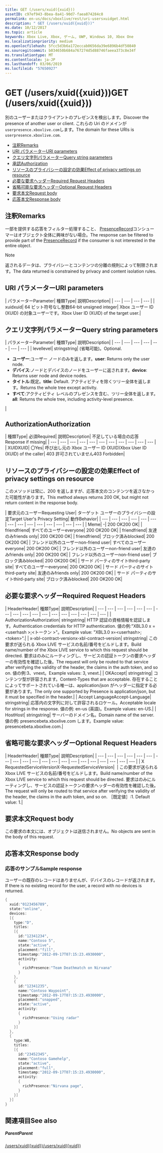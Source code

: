 ```yaml
---
title: GET (/users/xuid({xuid}))
assetID: c97ef943-8bea-8a41-90d7-faea874284c8
permalink: en-us/docs/xboxlive/rest/uri-usersxuidget.html
description: " GET (/users/xuid({xuid}))"
ms.date: 10/12/2017
ms.topic: article
keywords: Xbox Live, Xbox, ゲーム, UWP, Windows 10, Xbox One
ms.localizationpriority: medium
ms.openlocfilehash: 5fcc5d3b6a172eccab0656da39e6896b4df50840
ms.sourcegitcommit: b034650b684a767274d5d88746faeea373c8e34f
ms.translationtype: MT
ms.contentlocale: ja-JP
ms.lasthandoff: 03/06/2019
ms.locfileid: "57650927"
---
```

# <a name="get-usersxuidxuid"></a><span data-ttu-id="42dd4-104">GET (/users/xuid({xuid}))</span><span class="sxs-lookup"><span data-stu-id="42dd4-104">GET (/users/xuid({xuid}))</span></span>
<span data-ttu-id="42dd4-105">別のユーザーまたはクライアントのプレゼンスを検出します。</span><span class="sxs-lookup"><span data-stu-id="42dd4-105">Discover the presence of another user or client.</span></span>
<span data-ttu-id="42dd4-106">これらの Uri のドメインが`userpresence.xboxlive.com`します。</span><span class="sxs-lookup"><span data-stu-id="42dd4-106">The domain for these URIs is `userpresence.xboxlive.com`.</span></span>

  * [<span data-ttu-id="42dd4-107">注釈</span><span class="sxs-lookup"><span data-stu-id="42dd4-107">Remarks</span></span>](#ID4EV)
  * [<span data-ttu-id="42dd4-108">URI パラメーター</span><span class="sxs-lookup"><span data-stu-id="42dd4-108">URI parameters</span></span>](#ID4EDB)
  * [<span data-ttu-id="42dd4-109">クエリ文字列パラメーター</span><span class="sxs-lookup"><span data-stu-id="42dd4-109">Query string parameters</span></span>](#ID4EOB)
  * [<span data-ttu-id="42dd4-110">承認</span><span class="sxs-lookup"><span data-stu-id="42dd4-110">Authorization</span></span>](#ID4E4C)
  * [<span data-ttu-id="42dd4-111">リソースのプライバシーの設定の効果</span><span class="sxs-lookup"><span data-stu-id="42dd4-111">Effect of privacy settings on resource</span></span>](#ID4EAE)
  * [<span data-ttu-id="42dd4-112">必要な要求ヘッダー</span><span class="sxs-lookup"><span data-stu-id="42dd4-112">Required Request Headers</span></span>](#ID4EVH)
  * [<span data-ttu-id="42dd4-113">省略可能な要求ヘッダー</span><span class="sxs-lookup"><span data-stu-id="42dd4-113">Optional Request Headers</span></span>](#ID4E1BAC)
  * [<span data-ttu-id="42dd4-114">要求本文</span><span class="sxs-lookup"><span data-stu-id="42dd4-114">Request body</span></span>](#ID4E1CAC)
  * [<span data-ttu-id="42dd4-115">応答本文</span><span class="sxs-lookup"><span data-stu-id="42dd4-115">Response body</span></span>](#ID4EFDAC)

<a id="ID4EV"></a>


## <a name="remarks"></a><span data-ttu-id="42dd4-116">注釈</span><span class="sxs-lookup"><span data-stu-id="42dd4-116">Remarks</span></span>

<span data-ttu-id="42dd4-117">一部を提供する応答をフィルター処理すること、 [PresenceRecord](../../json/json-presencerecord.md)コンシューマーはオブジェクト全体に興味がない場合。</span><span class="sxs-lookup"><span data-stu-id="42dd4-117">The response can be filtered to provide part of the [PresenceRecord](../../json/json-presencerecord.md) if the consumer is not interested in the entire object.</span></span>

> [!NOTE] 
> <span data-ttu-id="42dd4-118">返されるデータは、プライバシーとコンテンツの分離の規則によって制限されます。</span><span class="sxs-lookup"><span data-stu-id="42dd4-118">The data returned is constrained by privacy and content isolation rules.</span></span>



<a id="ID4EDB"></a>

 
## <a name="uri-parameters"></a><span data-ttu-id="42dd4-119">URI パラメーター</span><span class="sxs-lookup"><span data-stu-id="42dd4-119">URI parameters</span></span>

| <span data-ttu-id="42dd4-120">パラメーター</span><span class="sxs-lookup"><span data-stu-id="42dd4-120">Parameter</span></span>| <span data-ttu-id="42dd4-121">種類</span><span class="sxs-lookup"><span data-stu-id="42dd4-121">Type</span></span>| <span data-ttu-id="42dd4-122">説明</span><span class="sxs-lookup"><span data-stu-id="42dd4-122">Description</span></span>|
| --- | --- | --- | --- |
| <span data-ttu-id="42dd4-123">xuid</span><span class="sxs-lookup"><span data-stu-id="42dd4-123">xuid</span></span>| <span data-ttu-id="42dd4-124">64 ビット符号なし整数</span><span class="sxs-lookup"><span data-stu-id="42dd4-124">64-bit unsigned integer</span></span>| <span data-ttu-id="42dd4-125">Xbox ユーザー ID (XUID) の対象ユーザーです。</span><span class="sxs-lookup"><span data-stu-id="42dd4-125">Xbox User ID (XUID) of the target user.</span></span>|

<a id="ID4EOB"></a>


## <a name="query-string-parameters"></a><span data-ttu-id="42dd4-126">クエリ文字列パラメーター</span><span class="sxs-lookup"><span data-stu-id="42dd4-126">Query string parameters</span></span>

| <span data-ttu-id="42dd4-127">パラメーター</span><span class="sxs-lookup"><span data-stu-id="42dd4-127">Parameter</span></span>| <span data-ttu-id="42dd4-128">種類</span><span class="sxs-lookup"><span data-stu-id="42dd4-128">Type</span></span>| <span data-ttu-id="42dd4-129">説明</span><span class="sxs-lookup"><span data-stu-id="42dd4-129">Description</span></span>|
| --- | --- | --- | --- | --- | --- | --- |
| <span data-ttu-id="42dd4-130">level</span><span class="sxs-lookup"><span data-stu-id="42dd4-130">level</span></span>| <span data-ttu-id="42dd4-131">string</span><span class="sxs-lookup"><span data-stu-id="42dd4-131">string</span></span>| <span data-ttu-id="42dd4-132">(省略可能)。</span><span class="sxs-lookup"><span data-stu-id="42dd4-132">Optional.</span></span> <ul><li><span data-ttu-id="42dd4-133"><b>ユーザー</b>:ユーザー ノードのみを返します。</span><span class="sxs-lookup"><span data-stu-id="42dd4-133"><b>user</b>: Returns only the user node.</span></span></li><li><span data-ttu-id="42dd4-134"><b>デバイス</b>:ノードとデバイスのノードをユーザーに返されます。</span><span class="sxs-lookup"><span data-stu-id="42dd4-134"><b>device</b>: Returns user node and device nodes.</span></span></li><li><span data-ttu-id="42dd4-135"><b>タイトル</b>:既定。</span><span class="sxs-lookup"><span data-stu-id="42dd4-135"><b>title</b>: Default.</span></span> <span data-ttu-id="42dd4-136">アクティビティを除くツリー全体を返します。</span><span class="sxs-lookup"><span data-stu-id="42dd4-136">Returns the whole tree except activity.</span></span></li><li><span data-ttu-id="42dd4-137"><b>すべて</b>:アクティビティ レベルのプレゼンスを含む、ツリー全体を返します。</span><span class="sxs-lookup"><span data-stu-id="42dd4-137"><b>all</b>: Returns the whole tree, including activity-level presence.</span></span></li></ul> |

<a id="ID4E4C"></a>


## <a name="authorization"></a><span data-ttu-id="42dd4-138">Authorization</span><span class="sxs-lookup"><span data-stu-id="42dd4-138">Authorization</span></span>

| <span data-ttu-id="42dd4-139">種類</span><span class="sxs-lookup"><span data-stu-id="42dd4-139">Type</span></span>| <span data-ttu-id="42dd4-140">必須</span><span class="sxs-lookup"><span data-stu-id="42dd4-140">Required</span></span>| <span data-ttu-id="42dd4-141">説明</span><span class="sxs-lookup"><span data-stu-id="42dd4-141">Description</span></span>| <span data-ttu-id="42dd4-142">不足している場合の応答</span><span class="sxs-lookup"><span data-stu-id="42dd4-142">Response if missing</span></span>|
| --- | --- | --- | --- | --- | --- | --- | --- | --- | --- | --- |
| <span data-ttu-id="42dd4-143">XUID</span><span class="sxs-lookup"><span data-stu-id="42dd4-143">XUID</span></span>| <span data-ttu-id="42dd4-144">〇</span><span class="sxs-lookup"><span data-stu-id="42dd4-144">Yes</span></span>| <span data-ttu-id="42dd4-145">呼び出し元の Xbox ユーザー ID (XUID)</span><span class="sxs-lookup"><span data-stu-id="42dd4-145">Xbox User ID (XUID) of the caller</span></span>| <span data-ttu-id="42dd4-146">403 許可されていません</span><span class="sxs-lookup"><span data-stu-id="42dd4-146">403 Forbidden</span></span>|

<a id="ID4EAE"></a>


## <a name="effect-of-privacy-settings-on-resource"></a><span data-ttu-id="42dd4-147">リソースのプライバシーの設定の効果</span><span class="sxs-lookup"><span data-stu-id="42dd4-147">Effect of privacy settings on resource</span></span>

<span data-ttu-id="42dd4-148">このメソッドは常に、200 を返しますが、応答本文のコンテンツを返さなかった可能性があります。</span><span class="sxs-lookup"><span data-stu-id="42dd4-148">This method always returns 200 OK, but might not return content in the response body.</span></span>

| <span data-ttu-id="42dd4-149">要求元のユーザー</span><span class="sxs-lookup"><span data-stu-id="42dd4-149">Requesting User</span></span>| <span data-ttu-id="42dd4-150">ターゲット ユーザーのプライバシーの設定</span><span class="sxs-lookup"><span data-stu-id="42dd4-150">Target User's Privacy Setting</span></span>| <span data-ttu-id="42dd4-151">動作</span><span class="sxs-lookup"><span data-stu-id="42dd4-151">Behavior</span></span>|
| --- | --- | --- | --- | --- | --- | --- | --- | --- | --- | --- | --- | --- | --- |
| <span data-ttu-id="42dd4-152">Me</span><span class="sxs-lookup"><span data-stu-id="42dd4-152">me</span></span>| -| <span data-ttu-id="42dd4-153">200 OK</span><span class="sxs-lookup"><span data-stu-id="42dd4-153">200 OK</span></span>|
| <span data-ttu-id="42dd4-154">friend</span><span class="sxs-lookup"><span data-stu-id="42dd4-154">friend</span></span>| <span data-ttu-id="42dd4-155">すべてのユーザー</span><span class="sxs-lookup"><span data-stu-id="42dd4-155">everyone</span></span>| <span data-ttu-id="42dd4-156">200 OK</span><span class="sxs-lookup"><span data-stu-id="42dd4-156">200 OK</span></span>|
| <span data-ttu-id="42dd4-157">friend</span><span class="sxs-lookup"><span data-stu-id="42dd4-157">friend</span></span>| <span data-ttu-id="42dd4-158">友達のみ</span><span class="sxs-lookup"><span data-stu-id="42dd4-158">friends only</span></span>| <span data-ttu-id="42dd4-159">200 OK</span><span class="sxs-lookup"><span data-stu-id="42dd4-159">200 OK</span></span>|
| <span data-ttu-id="42dd4-160">friend</span><span class="sxs-lookup"><span data-stu-id="42dd4-160">friend</span></span>| <span data-ttu-id="42dd4-161">ブロック済み</span><span class="sxs-lookup"><span data-stu-id="42dd4-161">blocked</span></span>| <span data-ttu-id="42dd4-162">200 OK</span><span class="sxs-lookup"><span data-stu-id="42dd4-162">200 OK</span></span>|
| <span data-ttu-id="42dd4-163">フレンド以外のユーザー</span><span class="sxs-lookup"><span data-stu-id="42dd4-163">non-friend user</span></span>| <span data-ttu-id="42dd4-164">すべてのユーザー</span><span class="sxs-lookup"><span data-stu-id="42dd4-164">everyone</span></span>| <span data-ttu-id="42dd4-165">200 OK</span><span class="sxs-lookup"><span data-stu-id="42dd4-165">200 OK</span></span>|
| <span data-ttu-id="42dd4-166">フレンド以外のユーザー</span><span class="sxs-lookup"><span data-stu-id="42dd4-166">non-friend user</span></span>| <span data-ttu-id="42dd4-167">友達のみ</span><span class="sxs-lookup"><span data-stu-id="42dd4-167">friends only</span></span>| <span data-ttu-id="42dd4-168">200 OK</span><span class="sxs-lookup"><span data-stu-id="42dd4-168">200 OK</span></span>|
| <span data-ttu-id="42dd4-169">フレンド以外のユーザー</span><span class="sxs-lookup"><span data-stu-id="42dd4-169">non-friend user</span></span>| <span data-ttu-id="42dd4-170">ブロック済み</span><span class="sxs-lookup"><span data-stu-id="42dd4-170">blocked</span></span>| <span data-ttu-id="42dd4-171">200 OK</span><span class="sxs-lookup"><span data-stu-id="42dd4-171">200 OK</span></span>|
| <span data-ttu-id="42dd4-172">サード パーティのサイト</span><span class="sxs-lookup"><span data-stu-id="42dd4-172">third-party site</span></span>| <span data-ttu-id="42dd4-173">すべてのユーザー</span><span class="sxs-lookup"><span data-stu-id="42dd4-173">everyone</span></span>| <span data-ttu-id="42dd4-174">200 OK</span><span class="sxs-lookup"><span data-stu-id="42dd4-174">200 OK</span></span>|
| <span data-ttu-id="42dd4-175">サード パーティのサイト</span><span class="sxs-lookup"><span data-stu-id="42dd4-175">third-party site</span></span>| <span data-ttu-id="42dd4-176">友達のみ</span><span class="sxs-lookup"><span data-stu-id="42dd4-176">friends only</span></span>| <span data-ttu-id="42dd4-177">200 OK</span><span class="sxs-lookup"><span data-stu-id="42dd4-177">200 OK</span></span>|
| <span data-ttu-id="42dd4-178">サード パーティのサイト</span><span class="sxs-lookup"><span data-stu-id="42dd4-178">third-party site</span></span>| <span data-ttu-id="42dd4-179">ブロック済み</span><span class="sxs-lookup"><span data-stu-id="42dd4-179">blocked</span></span>| <span data-ttu-id="42dd4-180">200 OK</span><span class="sxs-lookup"><span data-stu-id="42dd4-180">200 OK</span></span>|

<a id="ID4EVH"></a>


## <a name="required-request-headers"></a><span data-ttu-id="42dd4-181">必要な要求ヘッダー</span><span class="sxs-lookup"><span data-stu-id="42dd4-181">Required Request Headers</span></span>

| <span data-ttu-id="42dd4-182">Header</span><span class="sxs-lookup"><span data-stu-id="42dd4-182">Header</span></span>| <span data-ttu-id="42dd4-183">種類</span><span class="sxs-lookup"><span data-stu-id="42dd4-183">Type</span></span>| <span data-ttu-id="42dd4-184">説明</span><span class="sxs-lookup"><span data-stu-id="42dd4-184">Description</span></span>|
| --- | --- | --- | --- | --- | --- | --- | --- | --- | --- | --- | --- | --- | --- | --- | --- | --- |
| <span data-ttu-id="42dd4-185">Authorization</span><span class="sxs-lookup"><span data-stu-id="42dd4-185">Authorization</span></span>| <span data-ttu-id="42dd4-186">string</span><span class="sxs-lookup"><span data-stu-id="42dd4-186">string</span></span>| <span data-ttu-id="42dd4-187">HTTP 認証の資格情報を認証します。</span><span class="sxs-lookup"><span data-stu-id="42dd4-187">Authentication credentials for HTTP authentication.</span></span> <span data-ttu-id="42dd4-188">値の例:"XBL3.0 x =&lt;userhash >;&lt;トークン >"。</span><span class="sxs-lookup"><span data-stu-id="42dd4-188">Example value: "XBL3.0 x=&lt;userhash>;&lt;token>".</span></span>|
| <span data-ttu-id="42dd4-189">x-xbl-contract-version</span><span class="sxs-lookup"><span data-stu-id="42dd4-189">x-xbl-contract-version</span></span>| <span data-ttu-id="42dd4-190">string</span><span class="sxs-lookup"><span data-stu-id="42dd4-190">string</span></span>| <span data-ttu-id="42dd4-191">この要求が送られる Xbox LIVE サービスの名前/番号をビルドします。</span><span class="sxs-lookup"><span data-stu-id="42dd4-191">Build name/number of the Xbox LIVE service to which this request should be directed.</span></span> <span data-ttu-id="42dd4-192">要求はのみにルーティングし、サービスの認証トークンの要求ヘッダーの有効性を確認した後。</span><span class="sxs-lookup"><span data-stu-id="42dd4-192">The request will only be routed to that service after verifying the validity of the header, the claims in the auth token, and so on.</span></span> <span data-ttu-id="42dd4-193">値の例:3、vnext。</span><span class="sxs-lookup"><span data-stu-id="42dd4-193">Example values: 3, vnext.</span></span>|
| <span data-ttu-id="42dd4-194">OK</span><span class="sxs-lookup"><span data-stu-id="42dd4-194">Accept</span></span>| <span data-ttu-id="42dd4-195">string</span><span class="sxs-lookup"><span data-stu-id="42dd4-195">string</span></span>| <span data-ttu-id="42dd4-196">コンテンツ型が許容されます。</span><span class="sxs-lookup"><span data-stu-id="42dd4-196">Content-Types that are acceptable.</span></span> <span data-ttu-id="42dd4-197">存在することによってサポートされている唯一は、application/json がヘッダーに指定する必要があります。</span><span class="sxs-lookup"><span data-stu-id="42dd4-197">The only one supported by Presence is application/json, but it must be specified in the header.</span></span>|
| <span data-ttu-id="42dd4-198">Accept Language</span><span class="sxs-lookup"><span data-stu-id="42dd4-198">Accept-Language</span></span>| <span data-ttu-id="42dd4-199">string</span><span class="sxs-lookup"><span data-stu-id="42dd4-199">string</span></span>| <span data-ttu-id="42dd4-200">応答内の文字列に対して許容されるロケール。</span><span class="sxs-lookup"><span data-stu-id="42dd4-200">Acceptable locale for strings in the response.</span></span> <span data-ttu-id="42dd4-201">値の例: en-us (英語)。</span><span class="sxs-lookup"><span data-stu-id="42dd4-201">Example values: en-US.</span></span>|
| <span data-ttu-id="42dd4-202">Host</span><span class="sxs-lookup"><span data-stu-id="42dd4-202">Host</span></span>| <span data-ttu-id="42dd4-203">string</span><span class="sxs-lookup"><span data-stu-id="42dd4-203">string</span></span>| <span data-ttu-id="42dd4-204">サーバーのドメイン名。</span><span class="sxs-lookup"><span data-stu-id="42dd4-204">Domain name of the server.</span></span> <span data-ttu-id="42dd4-205">値の例: presencebeta.xboxlive.com します。</span><span class="sxs-lookup"><span data-stu-id="42dd4-205">Example value: presencebeta.xboxlive.com.</span></span>|

<a id="ID4E1BAC"></a>


## <a name="optional-request-headers"></a><span data-ttu-id="42dd4-206">省略可能な要求ヘッダー</span><span class="sxs-lookup"><span data-stu-id="42dd4-206">Optional Request Headers</span></span>

| <span data-ttu-id="42dd4-207">Header</span><span class="sxs-lookup"><span data-stu-id="42dd4-207">Header</span></span>| <span data-ttu-id="42dd4-208">種類</span><span class="sxs-lookup"><span data-stu-id="42dd4-208">Type</span></span>| <span data-ttu-id="42dd4-209">説明</span><span class="sxs-lookup"><span data-stu-id="42dd4-209">Description</span></span>|
| --- | --- | --- | --- | --- | --- | --- | --- | --- | --- | --- | --- | --- | --- | --- | --- | --- | --- | --- | --- |
| <span data-ttu-id="42dd4-210">X RequestedServiceVersion</span><span class="sxs-lookup"><span data-stu-id="42dd4-210">X-RequestedServiceVersion</span></span>|  | <span data-ttu-id="42dd4-211">この要求が送られる Xbox LIVE サービスの名前/番号をビルドします。</span><span class="sxs-lookup"><span data-stu-id="42dd4-211">Build name/number of the Xbox LIVE service to which this request should be directed.</span></span> <span data-ttu-id="42dd4-212">要求はのみにルーティングし、サービスの認証トークンの要求ヘッダーの有効性を確認した後。</span><span class="sxs-lookup"><span data-stu-id="42dd4-212">The request will only be routed to that service after verifying the validity of the header, the claims in the auth token, and so on.</span></span> <span data-ttu-id="42dd4-213">［既定値］:1. </span><span class="sxs-lookup"><span data-stu-id="42dd4-213">Default value: 1.</span></span>|

<a id="ID4E1CAC"></a>


## <a name="request-body"></a><span data-ttu-id="42dd4-214">要求本文</span><span class="sxs-lookup"><span data-stu-id="42dd4-214">Request body</span></span>

<span data-ttu-id="42dd4-215">この要求の本文には、オブジェクトは送信されません。</span><span class="sxs-lookup"><span data-stu-id="42dd4-215">No objects are sent in the body of this request.</span></span>

<a id="ID4EFDAC"></a>


## <a name="response-body"></a><span data-ttu-id="42dd4-216">応答本文</span><span class="sxs-lookup"><span data-stu-id="42dd4-216">Response body</span></span>

<a id="ID4ELDAC"></a>


### <a name="sample-response"></a><span data-ttu-id="42dd4-217">応答のサンプル</span><span class="sxs-lookup"><span data-stu-id="42dd4-217">Sample response</span></span>

<span data-ttu-id="42dd4-218">ユーザーの既存のレコードはありませんが、デバイスのレコードが返されます。</span><span class="sxs-lookup"><span data-stu-id="42dd4-218">If there is no existing record for the user, a record with no devices is returned.</span></span>


```cpp
{
  xuid:"0123456789",
  state:"online",
  devices:
  [{
    type:"D",
    titles:
    [{
      id:"12341234",
      name:"Contoso 5",
      state:"active",
      placement:"fill",
      timestamp:"2012-09-17T07:15:23.4930000",
      activity:
      {
        richPresence:"Team Deathmatch on Nirvana"
      }
    },
    {
      id:"12341235",
      name:"Contoso Waypoint",
      timestamp:"2012-09-17T07:15:23.4930000",
      placement:"snapped",
      state:"active",
      activity:
      {
        richPresence:"Using radar"
      }
    }]
  },
  {
    type:W8,
    titles:
    [{
      id:"23452345",
      name:"Contoso Gamehelp",
      state:"active",
      placement:"full",
      timestamp:"2012-09-17T07:15:23.4930000",
      activity:
      {
        richPresence:"Nirvana page",
      }
    }]
  }]
}

```


<a id="ID4EXDAC"></a>


## <a name="see-also"></a><span data-ttu-id="42dd4-219">関連項目</span><span class="sxs-lookup"><span data-stu-id="42dd4-219">See also</span></span>

<a id="ID4EZDAC"></a>


##### <a name="parent"></a><span data-ttu-id="42dd4-220">Parent</span><span class="sxs-lookup"><span data-stu-id="42dd4-220">Parent</span></span>

[<span data-ttu-id="42dd4-221">/users/xuid({xuid})</span><span class="sxs-lookup"><span data-stu-id="42dd4-221">/users/xuid({xuid})</span></span>](uri-usersxuid.md)
